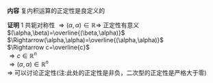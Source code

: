 **内容**
复内积运算的正定性是良定义的

**证明**
1 共轭对称性 $\Rightarrow(\alpha,\alpha)\in\mathbb{R}\Rightarrow$ 正定性有意义  
$(\alpha,\beta)=\overline{(\beta,\alpha)}$  
$\Rightarrow(\alpha,\alpha)=\overline{(\alpha,\alpha)}$  
$\Rightarrow c=\overline{c}$  
$\Rightarrow c\in\mathbb{R}^n$  
$\Rightarrow(\alpha,\alpha)\in\mathbb{R}^n$  
$\Rightarrow$ 可以讨论正定性(注:此处的正定性是非负，二次型的正定性是严格大于零)
